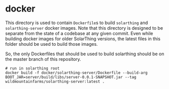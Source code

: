 # docker
This directory is used to contain `Dockerfile`s to build `solarthing` and `solarthing-server` docker images.
Note that this directory is designed to be separate from the state of a codebase at any given commit.
Even while building docker images for older SolarThing versions,
the latest files in this folder should be used to build those images.

So, the only Dockerfiles that should be used to build solarthing should be on the master branch of this repository.

```shell
# run in solarthing root
docker build -f docker/solarthing-server/Dockerfile --build-arg BOOT_JAR=server/build/libs/server-0.0.1-SNAPSHOT.jar --tag wildmountainfarms/solarthing-server:latest .
```
